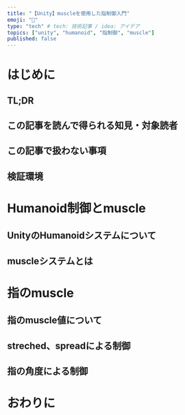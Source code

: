 ```yaml
---
title: "【Unity】muscleを使用した指制御入門"
emoji: "💪"
type: "tech" # tech: 技術記事 / idea: アイデア
topics: ["unity", "humanoid", "指制御", "muscle"]
published: false
---
```


# はじめに

## TL;DR

## この記事を読んで得られる知見・対象読者

## この記事で扱わない事項

## 検証環境

# Humanoid制御とmuscle

## UnityのHumanoidシステムについて

## muscleシステムとは

# 指のmuscle

## 指のmuscle値について

## streched、spreadによる制御

## 指の角度による制御

# おわりに
